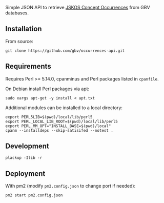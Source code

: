 Simple JSON API to retrieve [JSKOS Concept Occurrences](http://gbv.github.io/jskos/jskos.html#concept-occurrences) from GBV databases.

## Installation

From source:

    git clone https://github.com/gbv/occurrences-api.git

## Requirements

Requires Perl >= 5.14.0, cpanminus and Perl packages listed in `cpanfile`. 

On Debian install Perl packages via apt:

    sudo xargs apt-get -y install < apt.txt

Additional modules can be installed to a local directory:

~~~
export PERL5LIB=$(pwd)/local/lib/perl5
export PERL_LOCAL_LIB_ROOT=$(pwd)/local/lib/perl5
export PERL_MM_OPT="INSTALL_BASE=$(pwd)/local"
cpanm --installdeps --skip-satisifed --notest .
~~~

## Development

    plackup -Ilib -r 

## Deployment

With pm2 (modify `pm2.config.json` to change port if needed):

    pm2 start pm2.config.json

